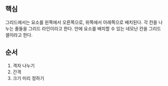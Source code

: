 ## 핵심
그리드에서는 요소를 왼쪽에서 오른쪽으로, 위쪽에서 아래쪽으로 배치된다. 각 칸을 나누는 줄들을 그리드 라인이라고 한다. 안에 요소를 배치할 수 있는 네모난 칸을 그리드 셀이라고 한다.

## 순서
1. 격자 나누기
2. 간격
3. 크기 미리 정하기
